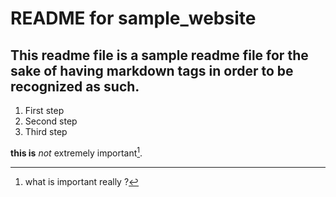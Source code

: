 # README for sample_website

## This readme file is a sample readme file for the sake of having markdown tags in order to be recognized as such.

1. First step
2. Second step
3. Third step

**this is** *not* extremely important[^1].


[^1]: what is important really ?
